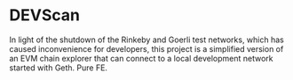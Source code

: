 # DEVScan

In light of the shutdown of the Rinkeby and Goerli test networks, which has caused inconvenience for developers, this project is a simplified version of an EVM chain explorer that can connect to a local development network started with Geth. Pure FE.
